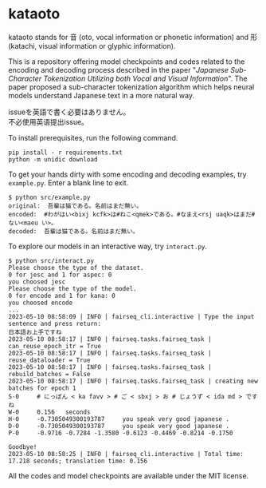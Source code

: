 # kataoto

kataoto stands for 音 (oto, vocal information or phonetic information) and 形 (katachi, visual information or glyphic information).

This is a repository offering model checkpoints and codes related to the encoding and decoding process described in the paper "*Japanese Sub-Character Tokenization Utilizing both Vocal and Visual Information*".
The paper proposed a sub-character tokenization algorithm which helps neural models understand Japanese text in a more natural way.

issueを英語で書く必要はありません。  
不必使用英语提出issue。

To install prerequisites, run the following command.

    pip install - r requirements.txt
    python -m unidic download
    
To get your hands dirty with some encoding and decoding examples, try `example.py`. Enter a blank line to exit.

    $ python src/example.py
    original:  吾輩は猫である。名前はまだ無い。
    encoded:  #わがはい<bixj kcfk>は#ねこ<qmek>である。#なまえ<rsj uaqk>はまだ#ない<maeu い>。
    decoded:  吾輩は猫である。名前はまだ無い。

To explore our models in an interactive way, try `interact.py`.

    $ python src/interact.py
    Please choose the type of the dataset.
    0 for jesc and 1 for aspec: 0 
    you choosed jesc
    Please choose the type of the model.
    0 for encode and 1 for kana: 0
    you choosed encode
    ...
    2023-05-10 08:58:09 | INFO | fairseq_cli.interactive | Type the input sentence and press return:
    日本語お上手ですね
    2023-05-10 08:58:17 | INFO | fairseq.tasks.fairseq_task | can_reuse_epoch_itr = True
    2023-05-10 08:58:17 | INFO | fairseq.tasks.fairseq_task | reuse_dataloader = True
    2023-05-10 08:58:17 | INFO | fairseq.tasks.fairseq_task | rebuild_batches = False
    2023-05-10 08:58:17 | INFO | fairseq.tasks.fairseq_task | creating new batches for epoch 1
    S-0     # にっぽん < ka favv > # ご < sbxj > お # じょうず < ida md > です ね
    W-0     0.156   seconds
    H-0     -0.7305049300193787     you speak very good japanese .
    D-0     -0.7305049300193787     you speak very good japanese .
    P-0     -0.9716 -0.7284 -1.3580 -0.6123 -0.4469 -0.8214 -0.1750

    Goodbye!
    2023-05-10 08:58:25 | INFO | fairseq_cli.interactive | Total time: 17.218 seconds; translation time: 0.156

All the codes and model checkpoints are available under the MIT license.
